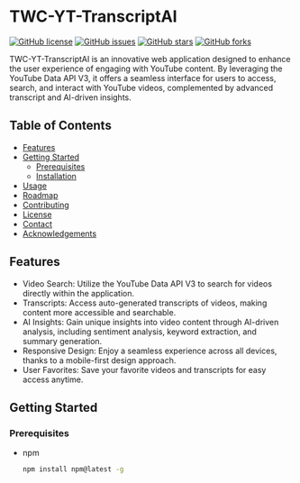 # TWC-YT-TranscriptAI

[![GitHub license](https://img.shields.io/github/license/your_username/TWC-YT-TranscriptAI)](https://github.com/your_username/TWC-YT-TranscriptAI/blob/master/LICENSE) [![GitHub issues](https://img.shields.io/github/issues/your_username/TWC-YT-TranscriptAI)](https://github.com/your_username/TWC-YT-TranscriptAI/issues) [![GitHub stars](https://img.shields.io/github/stars/your_username/TWC-YT-TranscriptAI)](https://github.com/your_username/TWC-YT-TranscriptAI/stargazers) [![GitHub forks](https://img.shields.io/github/forks/your_username/TWC-YT-TranscriptAI)](https://github.com/your_username/TWC-YT-TranscriptAI/network)

TWC-YT-TranscriptAI is an innovative web application designed to enhance the user experience of engaging with YouTube content. By leveraging the YouTube Data API V3, it offers a seamless interface for users to access, search, and interact with YouTube videos, complemented by advanced transcript and AI-driven insights.


## Table of Contents

- [Features](#features)
- [Getting Started](#getting-started)
  - [Prerequisites](#prerequisites)
  - [Installation](#installation)
- [Usage](#usage)
- [Roadmap](#roadmap)
- [Contributing](#contributing)
- [License](#license)
- [Contact](#contact)
- [Acknowledgements](#acknowledgements)

## Features

- Video Search: Utilize the YouTube Data API V3 to search for videos directly within the application.
- Transcripts: Access auto-generated transcripts of videos, making content more accessible and searchable.
- AI Insights: Gain unique insights into video content through AI-driven analysis, including sentiment analysis, keyword extraction, and summary generation.
- Responsive Design: Enjoy a seamless experience across all devices, thanks to a mobile-first design approach.
- User Favorites: Save your favorite videos and transcripts for easy access anytime.

## Getting Started

### Prerequisites

- npm
  ```sh
  npm install npm@latest -g
